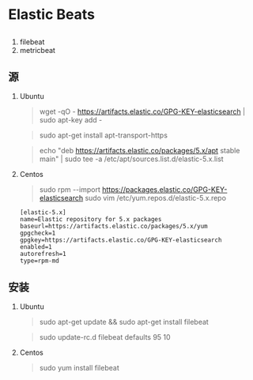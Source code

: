 # Elastic Beats

## 
1. filebeat
1. metricbeat


## 源

1. Ubuntu

    > wget -qO - https://artifacts.elastic.co/GPG-KEY-elasticsearch | sudo apt-key add -
    
    > sudo apt-get install apt-transport-https
    
    > echo "deb https://artifacts.elastic.co/packages/5.x/apt stable main" | sudo tee -a /etc/apt/sources.list.d/elastic-5.x.list

1. Centos

    > sudo rpm --import https://packages.elastic.co/GPG-KEY-elasticsearch
    > sudo vim /etc/yum.repos.d/elastic-5.x.repo
    ```
    [elastic-5.x]
    name=Elastic repository for 5.x packages
    baseurl=https://artifacts.elastic.co/packages/5.x/yum
    gpgcheck=1
    gpgkey=https://artifacts.elastic.co/GPG-KEY-elasticsearch
    enabled=1
    autorefresh=1
    type=rpm-md
    ```

## 安装

1. Ubuntu

    > sudo apt-get update && sudo apt-get install filebeat

    > sudo update-rc.d filebeat defaults 95 10

1. Centos 

    > sudo yum install filebeat